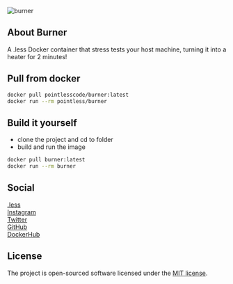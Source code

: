 ![burner](https://github.com/pointless-code/burner/assets/18129171/caf58a6a-18c1-412a-8833-31647dc4599e)

## About Burner

A .less Docker container that stress tests your host machine, turning it into a heater for 2 minutes!

## Pull from docker

```bash
docker pull pointlesscode/burner:latest
docker run --rm pointless/burner
```

## Build it yourself
- clone the project and cd to folder
- build and run the image
```bash
docker pull burner:latest
docker run --rm burner
```

## Social

<a href="https://pointlesscode.dev/">.less</a><br>
<a href="https://www.instagram.com/pointlesscode">Instagram</a><br>
<a href="https://x.com/pointlessCodes">Twitter</a><br>
<a href="https://github.com/pointless-code">GitHub</a><br>
<a href="https://hub.docker.com/u/pointlesscode">DockerHub</a>

## License

The project is open-sourced software licensed under the [MIT license](https://opensource.org/licenses/MIT).

